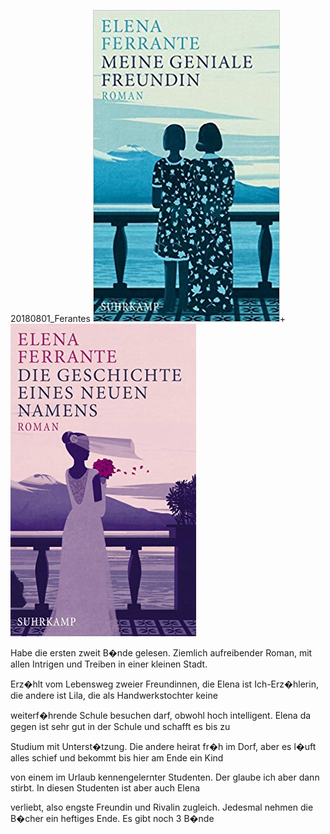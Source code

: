 



20180801\_Ferantes
![](../_bilder/20180801_ferantes0.png)+![](../_bilder/20180801_ferantes1.png)  

  

Habe die ersten zweit B�nde gelesen. Ziemlich aufreibender Roman, mit allen Intrigen und Treiben in einer kleinen Stadt.  

Erz�hlt vom Lebensweg zweier Freundinnen, die Elena ist Ich-Erz�hlerin, die andere ist Lila, die als Handwerkstochter keine  

weiterf�hrende Schule besuchen darf, obwohl hoch intelligent. Elena da gegen ist sehr gut in der Schule und schafft es bis zu  

Studium mit Unterst�tzung. Die andere heirat fr�h im Dorf, aber es l�uft alles schief und bekommt bis hier am Ende ein Kind   

von einem im Urlaub kennengelernter Studenten. Der glaube ich aber dann stirbt. In diesen Studenten ist aber auch Elena   

verliebt, also engste Freundin und Rivalin zugleich. Jedesmal nehmen die B�cher ein heftiges Ende. Es gibt noch 3 B�nde